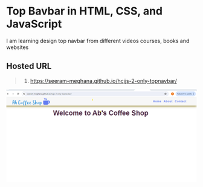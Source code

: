 # Top Bavbar in HTML, CSS, and JavaScript

I am learning design top navbar from different videos courses, books and websites

## Hosted URL

> 1. https://seeram-meghana.github.io/hcjjs-2-only-topnavbar/

![First look](documentation/images/FirstLook.PNG)